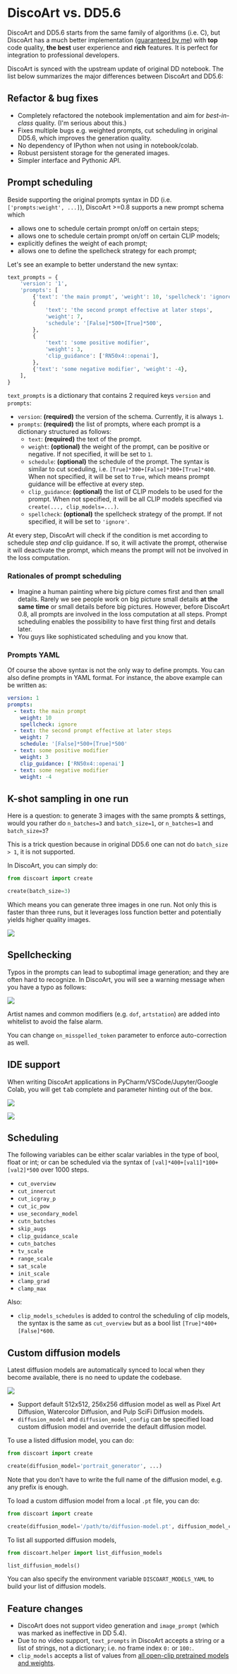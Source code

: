 # DiscoArt vs. DD5.6

DiscoArt and DD5.6 starts from the same family of algorithms (i.e. C), but DiscoArt has a much better implementation ([guaranteed by me](https://github.com/hanxiao)) with **top** code quality, **the best** user experience and **rich** features. It is perfect for integration to professional developers. 

DiscoArt is synced with the upstream update of original DD notebook. The list below summarizes the major differences between DiscoArt and DD5.6:


## Refactor & bug fixes
- Completely refactored the notebook implementation and aim for *best-in-class* quality. (I'm serious about this.)
- Fixes multiple bugs e.g. weighted prompts, cut scheduling in original DD5.6, which improves the generation quality.
- No dependency of IPython when not using in notebook/colab.
- Robust persistent storage for the generated images.
- Simpler interface and Pythonic API.

## Prompt scheduling

Beside supporting the original prompts syntax in DD (i.e. `['prompts:weight', ...]`), DiscoArt >=0.8 supports a new prompt schema which
- allows one to schedule certain prompt on/off on certain steps;
- allows one to schedule certain prompt on/off on certain CLIP models;
- explicitly defines the weight of each prompt;
- allows one to define the spellcheck strategy for each prompt;

Let's see an example to better understand the new syntax:

```python
text_prompts = {
    'version': '1',
    'prompts': [
        {'text': 'the main prompt', 'weight': 10, 'spellcheck': 'ignore'},
        {
            'text': 'the second prompt effective at later steps',
            'weight': 7,
            'schedule': '[False]*500+[True]*500',
        },
        {
            'text': 'some positive modifier',
            'weight': 3,
            'clip_guidance': ['RN50x4::openai'],
        },
        {'text': 'some negative modifier', 'weight': -4},
    ],
}
```

`text_prompts` is a dictionary that contains 2 required keys `version` and `prompts`:
- `version`: **(required)** the version of the schema. Currently, it is always `1`.
- `prompts`: **(required)** the list of prompts, where each prompt is a dictionary structured as follows:
   - `text`: **(required)** the text of the prompt.
   - `weight`: **(optional)** the weight of the prompt, can be positive or negative. If not specified, it will be set to `1`.
   - `schedule`: **(optional)** the schedule of the prompt. The syntax is similar to cut sceduling, i.e. `[True]*300+[False]*300+[True]*400`. When not specified, it will be set to `True`, which means prompt guidance will be effective at every step.
   - `clip_guidance`: **(optional)** the list of CLIP models to be used for the prompt. When not specified, it will be all CLIP models specified via `create(..., clip_models=...)`.
   - `spellcheck`: **(optional)** the spellcheck strategy of the prompt. If not specified, it will be set to `'ignore'`.

At every step, DiscoArt will check if the condition is met according to schedule step *and* clip guidance. If so, it will activate the prompt, otherwise it will deactivate the prompt, which means the prompt will not be involved in the loss computation. 

### Rationales of prompt scheduling

- Imagine a human painting where big picture comes first and then small details. Rarely we see people work on big picture small details **at the same time** or small details before big pictures. However, before DiscoArt 0.8, all prompts are involved in the loss computation at all steps. Prompt scheduling enables the possibility to have first thing first and details later.
- You guys like sophisticated scheduling and you know that.

### Prompts YAML 

Of course the above syntax is not the only way to define prompts. You can also define prompts in YAML format. For instance, the above example can be written as:

```yaml
version: 1
prompts:
  - text: the main prompt
    weight: 10
    spellcheck: ignore
  - text: the second prompt effective at later steps
    weight: 7
    schedule: '[False]*500+[True]*500'
  - text: some positive modifier
    weight: 3
    clip_guidance: ['RN50x4::openai']
  - text: some negative modifier
    weight: -4
```

## K-shot sampling in one run 

Here is a question: to generate 3 images with the same prompts & settings, would you rather do `n_batches=3` and `batch_size=1`, or `n_batches=1` and `batch_size=3`?

This is a trick question because in original DD5.6 one can not do `batch_size > 1`, it is not supported.

In DiscoArt, you can simply do:

```python
from discoart import create

create(batch_size=3)
```

Which means you can generate three images in one run. Not only this is faster than three runs, but it leverages loss function better and potentially yields higher quality images. 

![](.github/batch_size.png)


## Spellchecking

Typos in the prompts can lead to suboptimal image generation; and they are often hard to recognize. In DiscoArt, you will see a warning message when you have a typo as follows:

![](.github/spell-check.png)

Artist names and common modifiers (e.g. `dof`, `artstation`) are added into whitelist to avoid the false alarm.

You can change `on_misspelled_token` parameter to enforce auto-correction as well.

## IDE support

When writing DiscoArt applications in PyCharm/VSCode/Jupyter/Google Colab, you will get <kbd>tab</kbd> complete and parameter hinting out of the box.

![](.github/type-hint.png)

![](.github/type-hint-colab.png)

## Scheduling

The following variables can be either scalar variables in the type of bool, float or int; or can be scheduled via the syntax of `[val]*400+[val1]*100+[val2]*500` over 1000 steps.

- `cut_overview`
- `cut_innercut`
- `cut_icgray_p`
- `cut_ic_pow`
- `use_secondary_model`
- `cutn_batches`
- `skip_augs`
- `clip_guidance_scale`
- `cutn_batches`
- `tv_scale`
- `range_scale`
- `sat_scale`
- `init_scale`
- `clamp_grad`
- `clamp_max`

Also:
- `clip_models_schedules` is added to control the scheduling of clip models, the syntax is the same as `cut_overview` but as a bool list `[True]*400+[False]*600`.

## Custom diffusion models

Latest diffusion models are automatically synced to local when they become available, there is no need to update the codebase.

![](.github/auto-sync-diffusion.png)

- Support default 512x512, 256x256 diffusion model as well as Pixel Art Diffusion, Watercolor Diffusion, and Pulp SciFi Diffusion models.
- `diffusion_model` and `diffusion_model_config` can be specified load custom diffusion model and override the default diffusion model.

To use a listed diffusion model, you can do:

```python
from discoart import create

create(diffusion_model='portrait_generator', ...)
```

Note that you don't have to write the full name of the diffusion model, e.g. any prefix is enough.

To load a custom diffusion model from a local `.pt` file, you can do:

```python
from discoart import create

create(diffusion_model='/path/to/diffusion-model.pt', diffusion_model_config={...}, ...)
```

To list all supported diffusion models, 

```python
from discoart.helper import list_diffusion_models

list_diffusion_models()
```

You can also specify the environment variable `DISCOART_MODELS_YAML` to build your list of diffusion models.


## Feature changes
- DiscoArt does not support video generation and `image_prompt` (which was marked as ineffective in DD 5.4).
- Due to no video support, `text_prompts` in DiscoArt accepts a string or a list of strings, not a dictionary; i.e. no frame index `0:` or `100:`.
- `clip_models` accepts a list of values from [all open-clip pretrained models and weights](https://github.com/jina-ai/discoart/blob/main/discoart/resources/docstrings.yml#L90).

